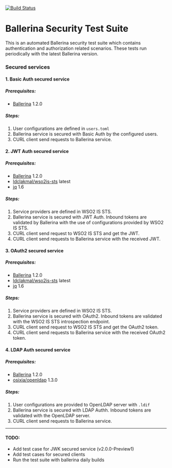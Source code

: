 [![Build Status](https://travis-ci.com/ldclakmal/ballerina-security-test-suite.svg?branch=master)](https://travis-ci.com/ldclakmal/ballerina-security-test-suite)

# Ballerina Security Test Suite

This is an automated Ballerina security test suite which contains authentication and authorization related scenarios. These tests run periodically with the latest Ballerina version.

### Secured services

#### 1. Basic Auth secured service

##### Prerequisites:
- [Ballerina](https://ballerina.io) 1.2.0

##### Steps:
1. User configurations are defined in `users.toml`
2. Ballerina service is secured with Basic Auth by the configured users.
3. CURL client send requests to Ballerina service.
    
#### 2. JWT Auth secured service

##### Prerequisites:
- [Ballerina](https://ballerina.io) 1.2.0
- [ldclakmal/wso2is-sts](https://hub.docker.com/r/ldclakmal/wso2is-sts) latest
- [jq](https://stedolan.github.io/jq/) 1.6

##### Steps:
1. Service providers are defined in WSO2 IS STS.
2. Ballerina service is secured with JWT Auth. Inbound tokens are validated by Ballerina with the use of configurations
 provided by WSO2 IS STS.
3. CURL client send request to WSO2 IS STS and get the JWT.
4. CURL client send requests to Ballerina service with the received JWT.

#### 3. OAuth2 secured service

##### Prerequisites:
- [Ballerina](https://ballerina.io) 1.2.0
- [ldclakmal/wso2is-sts](https://hub.docker.com/r/ldclakmal/wso2is-sts) latest
- [jq](https://stedolan.github.io/jq/) 1.6

##### Steps:
1. Service providers are defined in WSO2 IS STS.
2. Ballerina service is secured with OAuth2. Inbound tokens are validated with the WSO2 IS STS introspection endpoint.
3. CURL client send request to WSO2 IS STS and get the OAuth2 token.
4. CURL client send requests to Ballerina service with the received OAuth2 token.

#### 4. LDAP Auth secured service

##### Prerequisites:
- [Ballerina](https://ballerina.io) 1.2.0
- [osixia/openldap](https://hub.docker.com/r/osixia/openldap) 1.3.0

##### Steps:
1. User configurations are provided to OpenLDAP server with `.ldif`
2. Ballerina service is secured with LDAP Authh. Inbound tokens are validated with the OpenLDAP server.
3. CURL client send requests to Ballerina service.

---

#### TODO:

- Add test case for JWK secured service (v2.0.0-Preview1)
- Add test cases for secured clients
- Run the test suite with ballerina daily builds
